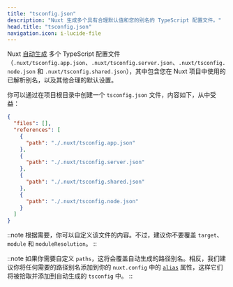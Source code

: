 ```yaml
---
title: "tsconfig.json"
description: "Nuxt 生成多个具有合理默认值和您的别名的 TypeScript 配置文件。"
head.title: "tsconfig.json"
navigation.icon: i-lucide-file
---
```


Nuxt [自动生成](/docs/guide/concepts/typescript) 多个 TypeScript 配置文件（`.nuxt/tsconfig.app.json`、`.nuxt/tsconfig.server.json`、`.nuxt/tsconfig.node.json` 和 `.nuxt/tsconfig.shared.json`），其中包含您在 Nuxt 项目中使用的已解析别名，以及其他合理的默认设置。

你可以通过在项目根目录中创建一个 `tsconfig.json` 文件，内容如下，从中受益：

```json [tsconfig.json]
{
  "files": [],
  "references": [
    {
      "path": "./.nuxt/tsconfig.app.json"
    },
    {
      "path": "./.nuxt/tsconfig.server.json"
    },
    {
      "path": "./.nuxt/tsconfig.shared.json"
    },
    {
      "path": "./.nuxt/tsconfig.node.json"
    }
  ]
}
```

::note
根据需要，你可以自定义该文件的内容。不过，建议你不要覆盖 `target`、`module` 和 `moduleResolution`。
::

::note
如果你需要自定义 `paths`，这将会覆盖自动生成的路径别名。相反，我们建议你将任何需要的路径别名添加到你的 `nuxt.config` 中的 [`alias`](/docs/api/nuxt-config#alias) 属性，这样它们将被拾取并添加到自动生成的 `tsconfig` 中。
::
